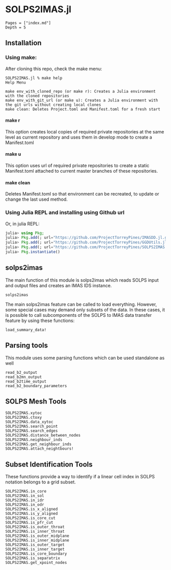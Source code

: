 
# SOLPS2IMAS.jl 

```@contents
Pages = ["index.md"]
Depth = 5
```

## Installation

### Using make:
After cloning this repo, check the make menu:
```
SOLPS2IMAS.jl % make help
Help Menu

make env_with_cloned_repo (or make r): Creates a Julia environment with the cloned repositories
make env_with_git_url (or make u): Creates a Julia environment with the git urls without creating local clones
make clean: Deletes Project.toml and Manifest.toml for a fresh start
```

#### make r
This option creates local copies of required private repositories at the same level as current repository and uses them in develop mode to create a Manifest.toml

#### make u
This option uses url of required private repositories to create a static Manifest.toml attached to current master branches of these repositories.

#### make clean
Deletes Manifest.toml so that environment can be recreated, to update or change the last used method.

### Using Julia REPL and installing using Github url

Or, in julia REPL:
```julia
julia> using Pkg;
julia> Pkg.add(; url="https://github.com/ProjectTorreyPines/IMASDD.jl.git");
julia> Pkg.add(; url="https://github.com/ProjectTorreyPines/GGDUtils.jl.git");
julia> Pkg.add(; url="https://github.com/ProjectTorreyPines/SOLPS2IMAS.jl.git");
julia> Pkg.instantiate()
```

## solps2imas

The main function of this module is solps2imas which reads SOLPS input and output files and creates an IMAS IDS instance.

```@docs
solps2imas
```

The main solps2imas feature can be called to load everything. However, some special cases may demand only subsets of the data. In these cases, it is possible to call subcomponents of the SOLPS to IMAS data transfer feature by using these functions:

```@docs
load_summary_data!
```

## Parsing tools

This module uses some parsing functions which can be used standalone as well
```@docs
read_b2_output
read_b2mn_output
read_b2time_output
read_b2_boundary_parameters
```

## SOLPS Mesh Tools

```@docs
SOLPS2IMAS.xytoc
SOLPS2IMAS.ctoxy
SOLPS2IMAS.data_xytoc
SOLPS2IMAS.search_point
SOLPS2IMAS.search_edges
SOLPS2IMAS.distance_between_nodes
SOLPS2IMAS.neighbour_inds
SOLPS2IMAS.get_neighbour_inds
SOLPS2IMAS.attach_neightbours!
```

## Subset Identification Tools

These functions provide a way to identify if a linear cell index in SOLPS notation belongs to a grid subset.

```@docs
SOLPS2IMAS.in_core
SOLPS2IMAS.in_sol
SOLPS2IMAS.in_idr
SOLPS2IMAS.in_odr
SOLPS2IMAS.is_x_aligned
SOLPS2IMAS.is_y_aligned
SOLPS2IMAS.is_core_cut
SOLPS2IMAS.is_pfr_cut
SOLPS2IMAS.is_outer_throat
SOLPS2IMAS.is_inner_throat
SOLPS2IMAS.is_outer_midplane
SOLPS2IMAS.is_inner_midplane
SOLPS2IMAS.is_outer_target
SOLPS2IMAS.is_inner_target
SOLPS2IMAS.is_core_boundary
SOLPS2IMAS.is_separatrix
SOLPS2IMAS.get_xpoint_nodes
```